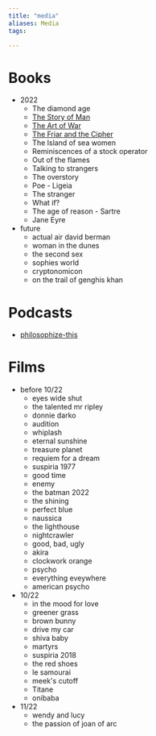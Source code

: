```yaml
---
title: "media"
aliases: Media
tags: 

---
```


# Books
- 2022
	- The diamond age
	- [The Story of Man](notes/the-story-of-man.md)
	- [The Art of War](notes/the-art-of-war.md)
	- [The Friar and the Cipher](notes/The-Friar-and-the-Cipher)
	- The Island of sea women
	- Reminiscences of a stock operator
	- Out of the flames
	- Talking to strangers
	- The overstory
	- Poe - Ligeia
	- The stranger
	- What if?
	- The age of reason - Sartre
	- Jane Eyre
- future
	- actual air david berman
	- woman in the dunes
	- the second sex
	- sophies world
	- cryptonomicon
	- on the trail of genghis khan

# Podcasts
- [philosophize-this](notes/philosophize-this.md)

# Films
- before 10/22
	- eyes wide shut
	- the talented mr ripley
	- donnie darko
	- audition
	- whiplash
	- eternal sunshine
	- treasure planet
	- requiem for a dream
	- suspiria 1977
	- good time
	- enemy
	- the batman 2022
	- the shining
	- perfect blue
	- naussica
	- the lighthouse
	- nightcrawler
	- good, bad, ugly
	- akira
	- clockwork orange
	- psycho
	- everything eveywhere
	- american psycho
- 10/22
	- in the mood for love
	- greener grass
	- brown bunny
	- drive my car
	- shiva baby
	- martyrs
	- suspiria 2018
	- the red shoes
	- le samourai
	- meek's cutoff
	- Titane
	- onibaba
- 11/22
	- wendy and lucy
	- the passion of joan of arc
